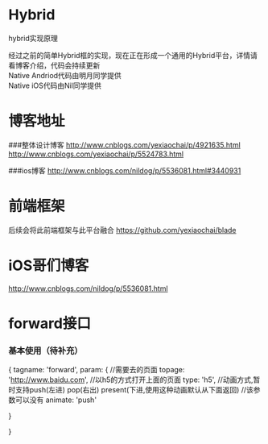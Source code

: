 # Hybrid
hybrid实现原理

经过之前的简单Hybrid框的实现，现在正在形成一个通用的Hybrid平台，详情请看博客介绍，代码会持续更新<br/>
Native Andriod代码由明月同学提供<br/>
Native iOS代码由Nil同学提供<br/>

# 博客地址

###整体设计博客
http://www.cnblogs.com/yexiaochai/p/4921635.html<br/>
http://www.cnblogs.com/yexiaochai/p/5524783.html



###ios博客
http://www.cnblogs.com/nildog/p/5536081.html#3440931



# 前端框架
后续会将此前端框架与此平台融合
https://github.com/yexiaochai/blade


# iOS哥们博客
http://www.cnblogs.com/nildog/p/5536081.html

# forward接口

### 基本使用（待补充）
{
  tagname: 'forward',
  param: {
    //需要去的页面
    topage: 'http://www.baidu.com',
    //以h5的方式打开上面的页面
    type: 'h5',
    //动画方式,暂时支持push(左进) pop(右出) present(下进,使用这种动画默认从下面返回)
    //该参数可以没有
    animate: 'push'

  }

}